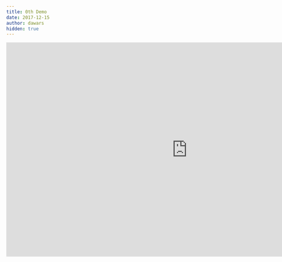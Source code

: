 ```yaml
---
title: 0th Demo
date: 2017-12-15
author: dawars
hidden: true
---
```

<div class="video-container">
<iframe src="https://docs.google.com/presentation/d/e/2PACX-1vQW5l6Q-EVSFR-1dnkPR9cQBS6QzpXFJAHMs0PtycRReWuAvp7iptmN-BxFtwa2UKe8U3sZ1VHSR6Ro/embed?start=false&loop=false&delayms=3000" frameborder="0" width="960" height="569" allowfullscreen="true" mozallowfullscreen="true" webkitallowfullscreen="true"></iframe>
</div>
